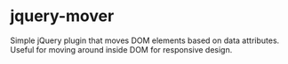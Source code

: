 # jquery-mover
Simple jQuery plugin that moves DOM elements based on data attributes. Useful for moving around inside DOM for responsive design.
